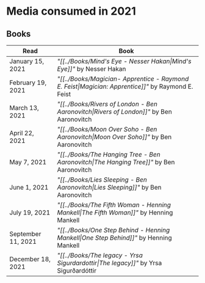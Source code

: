 # Media consumed in 2021

## Books
| Read               | Book                                                                                               |
| ------------------ | -------------------------------------------------------------------------------------------------- |
| January 15, 2021   | _"[[../Books/Mind's Eye - Nesser Hakan\|Mind's Eye]]"_ by Nesser Hakan                             |
| February 19, 2021  | _"[[../Books/Magician- Apprentice - Raymond E. Feist\|Magician: Apprentice]]"_ by Raymond E. Feist |
| March 13, 2021     | _"[[../Books/Rivers of London - Ben Aaronovitch\|Rivers of London]]"_ by Ben Aaronovitch           |
| April 22, 2021     | _"[[../Books/Moon Over Soho - Ben Aaronovitch\|Moon Over Soho]]"_ by Ben Aaronovitch               |
| May 7, 2021        | _"[[../Books/The Hanging Tree - Ben Aaronovitch\|The Hanging Tree]]"_ by Ben Aaronovitch           |
| June 1, 2021       | _"[[../Books/Lies Sleeping - Ben Aaronovitch\|Lies Sleeping]]"_ by Ben Aaronovitch                 |
| July 19, 2021      | _"[[../Books/The Fifth Woman - Henning Mankell\|The Fifth Woman]]"_ by Henning Mankell             |
| September 11, 2021 | _"[[../Books/One Step Behind - Henning Mankell\|One Step Behind]]"_ by Henning Mankell             |
| December 18, 2021  | _"[[../Books/The legacy - Yrsa Sigurdardottir\|The legacy]]"_ by Yrsa Sigurðardóttir               |

